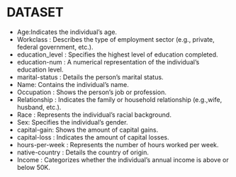 #  DATASET 



- Age:Indicates the individual’s age.
- Workclass : Describes the type of employment sector (e.g., private, federal government, etc.).
- education_level : Specifies the highest level of education completed.
- education-num : A numerical representation of the individual’s education level.
- marital-status : Details the person’s marital status.
- Name: Contains the individual’s name.
- Occupation : Shows the person’s job or profession.
- Relationship : Indicates the family or household relationship (e.g.,wife, husband, etc.).
- Race : Represents the individual’s racial background.
- Sex:  Specifies the individual’s gender.
- capital-gain: Shows the amount of capital gains.
- capital-loss : Indicates the amount of capital losses.
- hours-per-week : Represents the number of hours worked per week.
- native-country : Details the country of origin.
- Income : Categorizes whether the individual’s annual income is above or below 50K.

 
